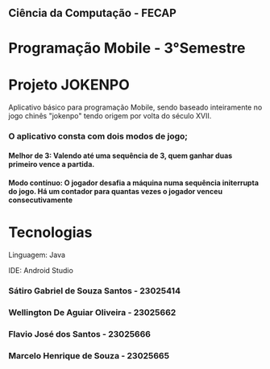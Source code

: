 ## Ciência da Computação - FECAP 

# Programação Mobile - 3°Semestre 


# Projeto JOKENPO 

Aplicativo básico para programação Mobile, sendo baseado inteiramente no jogo chinês "jokenpo" tendo origem por volta do século XVII.

### O aplicativo consta com dois modos de jogo; 

#### Melhor de 3: Valendo até uma sequência de 3, quem ganhar duas primeiro vence a partida.

#### Modo contínuo: O jogador desafia a máquina numa sequência initerrupta do jogo. Há um contador para quantas vezes o jogador venceu consecutivamente

# Tecnologias
Linguagem: Java

IDE: Android Studio 

### Sátiro Gabriel de Souza Santos - 23025414

### Wellington De Aguiar Oliveira - 23025662

### Flavio José dos Santos - 23025666

### Marcelo Henrique de Souza - 23025665
